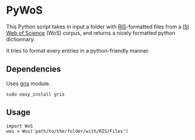 # PyWoS

This Python script takes in input a folder with [RIS](http://goo.gl/onNO6)-formatted files from a [ISI Web of Science](http://thomsonreuters.com/web-of-science/) (WoS) corpus, and returns a nicely formatted python dictionnary.

It tries to format every entries in a python-friendly manner.

## Dependencies

Uses [gris](https://pypi.python.org/pypi/gris) module.

    sudo easy_install gris

## Usage

    import WoS
    wos = Wos('path/to/the/folder/with/RIS/Files')
